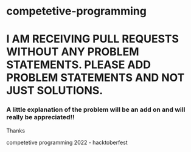# competetive-programming

# I AM RECEIVING PULL REQUESTS WITHOUT ANY PROBLEM STATEMENTS. PLEASE ADD PROBLEM STATEMENTS AND NOT JUST SOLUTIONS.
### A little explanation of the problem will be an add on and will really be appreciated!!

Thanks

competetive programming 2022 - hacktoberfest
